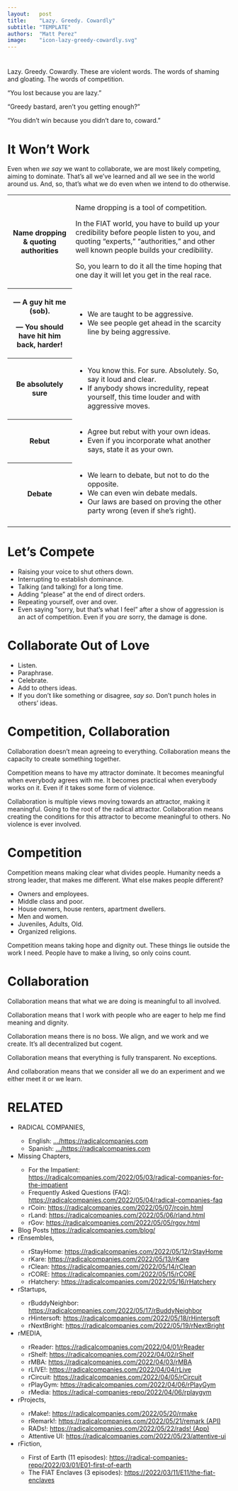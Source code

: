 ```yaml
---
layout:   post
title:    "Lazy. Greedy. Cowardly"
subtitle: "TEMPLATE"
authors:  "Matt Perez"
image:    "icon-lazy-greedy-cowardly.svg"
---
```


<div style="display:none;">
 <p>Lazy. Greedy. Cowardly. These are violent words. The words of shaming and gloating.</p>
</div>

<h1></h1>
 <p>Lazy. Greedy. Cowardly. These are violent words. The words of shaming and gloating. The words of competition.</p>
 <div class="_citation">
  <p>“You lost because you are lazy.”</p>
  <p>“Greedy bastard, aren’t you getting enough?”</p>
  <p>“You didn’t win because you didn’t dare to, coward.”</p>
 </div>

<h1>It Won’t Work</h1>
 <p>Even when <em>we say</em> we want to collaborate, we are most likely competing, aiming to dominate. That’s all we’ve learned and all we see in the world around us. And, so, that’s what we do even when we intend to do otherwise.</p>
 
 <table>
  <tr>
   <th>Name dropping & quoting authorities</th>
   <td>
    <p>Name dropping is a tool of competition.</p>
    <p>In the FIAT world, you have to build up your credibility before people listen to you, and quoting “experts,” “authorities,” and other well known people builds your credibility.</p>
    <p>So, you learn to do it all the time hoping that one day it will let you get in the real race.</p>
   </td>
  </tr>
  <tr>
   <th>
    <p style="first-line:-1.5em; ">&mdash; A guy hit me (sob).</p>
    <p style="first-line:-1.5em; ">&mdash; You should have hit him back, harder!</p>
   </th>
   <td>
    <ul>
     <li>We are taught to be aggressive.</li>
     <li>We see people get ahead in the scarcity line by being aggressive.</li>
    </ul>
   </td>
  </tr>
  <tr>
   <th>Be absolutely sure</th>
   <td>
    <ul>
     <li>You know this. For sure. Absolutely. So, say it loud and clear.</li>
     <li>If anybody shows incredulity, repeat yourself, this time louder and with aggressive moves.</li>
    </ul>
   </td>
  </tr>
  <tr>
   <th>Rebut</th>
   <td>
    <ul>
     <li>Agree but rebut with your own ideas.</li>
     <li>Even if you incorporate what another says, state it as your own.</li>
    </ul>
   </td>
  </tr>
  <tr>
   <th>Debate</th>
   <td>
    <ul>
     <li>We learn to debate, but not to do the opposite.</li>
     <li>We can even win debate medals.</li>
     <li>Our laws are based on proving the other party wrong (even if she’s right).</li>
    </ul>
   </td>
  </tr>
  <tr>
   <td class="_filler"></td>
  </tr>
 </table>

<h1>Let’s Compete</h1>
 <ul>
  <li>Raising your voice to shut others down.</li>
  <li>Interrupting to establish dominance.</li>
  <li>Talking (and talking) for a long time.</li>
  <li>Adding “please” at the end of direct orders.</li>
  <li>Repeating yourself, over and over.</li>
  <li>Even saying “sorry, but that’s what I feel” after a show of aggression is an act of competition. Even if you <em>are</em> sorry, the damage is done.</li>
 </ul>

<h1>Collaborate Out of Love</h1>
 <ul>
  <li>Listen.</li>
  <li>Paraphrase.</li>
  <li>Celebrate.</li>
  <li>Add to others ideas.</li>
  <li>If you don’t like something or disagree, <em>say so</em>. Don’t punch holes in others’ ideas.</li>
 </ul>  

<h1>Competition, Collaboration</h1>
 <p>Collaboration doesn’t mean agreeing to everything. Collaboration means the capacity to create something together.</p>
 <p>Competition means to have my attractor dominate. It becomes meaningful when everybody agrees with me. It becomes practical when everybody works on it. Even if it takes some form of violence.</p>
 <p>Collaboration is multiple views moving towards an attractor, making it meaningful. Going to the root of the radical attractor. Collaboration means creating the conditions for this attractor to become meaningful to others. No violence is ever involved.</p>

<h1>Competition</h1>
 <p>Competition means making clear what divides people. Humanity needs a strong leader, that makes me different. What else makes people different?</p>
  <ul>
   <li>Owners and employees.</li>
   <li>Middle class and poor.</li>
   <li>House owners, house renters, apartment dwellers.</li>
   <li>Men and women.</li>
   <li>Juveniles, Adults, Old.</li>
   <li>Organized religions.</li>
  </ul>
 <p>Competition means taking hope and dignity out. These things lie outside the work I need. People have to make a living, so only coins count.</p>

<h1>Collaboration</h1>
 <p>Collaboration means that what we are doing is meaningful to all involved.</p>
 <p>Collaboration means that I work with people who are eager to help me find meaning and dignity.</p>
 <p>Collaboration means there is no boss. We align, and we work and we create. It’s all decentralized but cogent.</p>
 <p>Collaboration means that everything is fully transparent. No exceptions.</p>
 <p>And collaboration means that we consider all we do an experiment and we either meet it or we learn.</p>

<h1 class="_section">RELATED</h1>
 <ul>
  <li>RADICAL COMPANIES,</li>
   <ul>
    <li><a>English</a>: <a href="https://radicalcompanies.com" target="_blank">&hellip;/https://radicalcompanies.com</a></li>
    <li><a>Spanish</a>: <a href="https://radicalcompanies.com" target="_blank">&hellip;/https://radicalcompanies.com</a></li>
   </ul>
  <li>Missing Chapters,</li>
   <ul>
    <li>For the Impatient: <a href="https://radicalcompanies.com/2022/05/03/radical-companies-for-the-impatient" target="_blank">https://radicalcompanies.com/2022/05/03/radical-companies-for-the-impatient</a></li>
    <li>Frequently Asked Questions (FAQ): <a href="https://radicalcompanies.com/2022/05/04/radical-companies-faq" target="_blank">https://radicalcompanies.com/2022/05/04/radical-companies-faq</a></li>
    <li>rCoin: <a href="https://radicalcompanies.com/2022/05/07/rcoin.html" target="_blank">https://radicalcompanies.com/2022/05/07/rcoin.html</a></li>
    <li>rLand: <a href="https://radicalcompanies.com/2022/05/06/rland.html" target="_blank">https://radicalcompanies.com/2022/05/06/rland.html</a></li>
    <li>rGov: <a href="https://radicalcompanies.com/2022/05/05/rgov.html" target="_blank">https://radicalcompanies.com/2022/05/05/rgov.html</a></li>
   </ul>
   <li>Blog Posts <a href="https://radicalcompanies.com/blog/" target="_blank">https://radicalcompanies.com/blog/</a></li>
   <li>rEnsembles,</li>
    <ul>
     <li> rStayHome: <a href="https://radicalcompanies.com/2022/05/12/rStayHome" target="_blank">https://radicalcompanies.com/2022/05/12/rStayHome</a></li>
     <li>     rKare: <a href="https://radicalcompanies.com/2022/05/13/rKare" target="_blank">https://radicalcompanies.com/2022/05/13/rKare</a></li>
     <li>    rClean: <a href="https://radicalcompanies.com/2022/05/14/rClean" target="_blank">https://radicalcompanies.com/2022/05/14/rClean</a></li>
     <li>     rCORE: <a href="https://radicalcompanies.com/2022/05/15/rCORE" target="_blank">https://radicalcompanies.com/2022/05/15/rCORE</a></li>
     <li>rHatchery: <a href="https://radicalcompanies.com/2022/05/16/rHatchery" target="_blank">https://radicalcompanies.com/2022/05/16/rHatchery</a></li>
    </ul>
   <li>rStartups,</li>
    <ul>
     <li>rBuddyNeighbor: <a href="https://radicalcompanies.com/2022/05/17/rBuddyNeighbor" target="_blank">https://radicalcompanies.com/2022/05/17/rBuddyNeighbor</a></li>
     <li>   rHintersoft: <a href="https://radicalcompanies.com/2022/05/18/rHintersoft" target="_blank">https://radicalcompanies.com/2022/05/18/rHintersoft</a></li> 
     <li>   rNextBright: <a href="https://radicalcompanies.com/2022/05/19/rNextBright" target="_blank">https://radicalcompanies.com/2022/05/19/rNextBright</a></li>
    </ul>
   <li>rMEDIA,</li>
    <ul>
     <li> rReader: <a href="https://radicalcompanies.com/2022/04/01/rReader" target="_blank">https://radicalcompanies.com/2022/04/01/rReader</a></li>
     <li>  rShelf: <a href="https://radicalcompanies.com/2022/04/02/rShelf" target="_blank">https://radicalcompanies.com/2022/04/02/rShelf</a></li>
     <li>    rMBA: <a href="https://radicalcompanies.com/2022/04/03/rMBA" target="_blank">https://radicalcompanies.com/2022/04/03/rMBA</a></li>
     <li>  rLIVE!: <a href="https://radicalcompanies.com/2022/04/04/rLive" target="_blank">https://radicalcompanies.com/2022/04/04/rLive</a></li>
     <li>rCircuit: <a href="https://radicalcompanies.com/2022/04/05/rCircuit" target="_blank">https://radicalcompanies.com/2022/04/05/rCircuit</a></li>
     <li>rPlayGym: <a href="https://radicalcompanies.com/2022/04/06/rPlayGym" target="_blank">https://radicalcompanies.com/2022/04/06/rPlayGym</a></li>
     <li>  rMedia: <a href="https://radical-companies-repo/2022/04/06/rplaygym" target="_blank">https://radical-companies-repo/2022/04/06/rplaygym</a></li>
    </ul>
   <li>rProjects,</li>
    <ul>
     <li>      rMake!: <a href="https://radicalcompanies.com/2022/05/20/rmake" target="_blank">https://radicalcompanies.com/2022/05/20/rmake</a></li>
     <li>    rRemark!: <a href="https://radicalcompanies.com/2022/05/21/remark" target="_blank">https://radicalcompanies.com/2022/05/21/remark (API)</a></li>
     <li>       RADs!: <a href="https://radicalcompanies.com/2022/05/22/rads!" target="_blank">https://radicalcompanies.com/2022/05/22/rads! (App)</a></li>
     <li>Attentive UI: <a href="https://radicalcompanies.com/2022/05/23/attentive-ui" target="_blank">https://radicalcompanies.com/2022/05/23/attentive-ui</a></li>
    </ul>
   <li>rFiction,</li>
    <ul>
     <li>  First of Earth (11 episodes): <a href="https://radical-companies-repo/2022/03/01/E01-first-of-earth" target="_blank">https://radical-companies-repo/2022/03/01/E01-first-of-earth</a></li>
     <li>The FIAT Enclaves (3 episodes): <a href="https://2022/03/11/E11/the-fiat-enclaves" target="_blank">https://2022/03/11/E11/the-fiat-enclaves</a></li>
    </ul>
